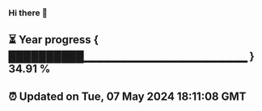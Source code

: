 ### Hi there 👋
⏳ Year progress { ██████████▁▁▁▁▁▁▁▁▁▁▁▁▁▁▁▁▁▁▁▁ } 34.91 %
---
⏰ Updated on Tue, 07 May 2024 18:11:08 GMT
---

